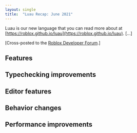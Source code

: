 ```yaml
---
layout: single
title:  "Luau Recap: June 2021"
---
```


Luau is our new language that you can read more about at [https://roblox.github.io/luau](https://roblox.github.io/luau). [...]

[Cross-posted to the [Roblox Developer Forum](https://devforum.roblox.com/t/luau-recap-june-2021/).]

## Features

## Typechecking improvements

## Editor features

## Behavior changes

## Performance improvements
